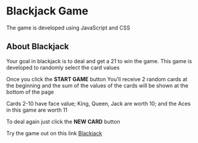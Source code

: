 # Blackjack Game

The game is developed using JavaScript and CSS

## About Blackjack

Your goal in blackjack is to deal and get a 21 to win the game. This game is developed to randomly select the card values

Once you click the **START GAME** button You’ll receive 2 random cards at the beginning and the sum of the values of the cards will be shown at the bottom of the page

Cards 2-10 have face value; King, Queen, Jack are worth 10; and the Aces in this game are worth 11

To deal again just click the **NEW CARD** button

Try the game out on this link [Blackjack]("https://nsm722.github.io/Blackjack/" "Blackjack game")
